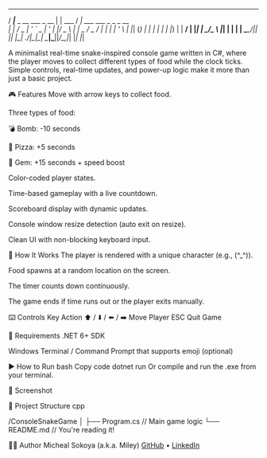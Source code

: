    ____                      _         ____                       
  / ___|___  _ __ ___  _ __ | | ___   / ___| ___  ___ _   _ _ __  
 | |   / _ \| '_ ` _ \| '_ \| |/ _ \ | |  _ / _ \/ __| | | | '_ \ 
 | |__| (_) | | | | | | |_) | |  __/ | |_| |  __/\__ \ |_| | | | |
  \____\___/|_| |_| |_| .__/|_|\___|  \____|\___||___/\__,_|_| |_|
                      |_|                                        

A minimalist real-time snake-inspired console game written in C#, where the player moves to collect different types of food while the clock ticks. Simple controls, real-time updates, and power-up logic make it more than just a basic project.

🎮 Features
Move with arrow keys to collect food.

Three types of food:

💣 Bomb: -10 seconds

🍕 Pizza: +5 seconds

💎 Gem: +15 seconds + speed boost

Color-coded player states.

Time-based gameplay with a live countdown.

Scoreboard display with dynamic updates.

Console window resize detection (auto exit on resize).

Clean UI with non-blocking keyboard input.

🧠 How It Works
The player is rendered with a unique character (e.g., (^_^)).

Food spawns at a random location on the screen.

The timer counts down continuously.

The game ends if time runs out or the player exits manually.

⌨️ Controls
Key	Action
⬆️ / ⬇️ / ⬅️ / ➡️	Move Player
ESC	Quit Game

🧪 Requirements
.NET 6+ SDK

Windows Terminal / Command Prompt that supports emoji (optional)

▶️ How to Run
bash
Copy code
dotnet run
Or compile and run the .exe from your terminal.

📸 Screenshot

📁 Project Structure
cpp

/ConsoleSnakeGame
│
├── Program.cs       // Main game logic
└── README.md        // You're reading it!

🧑‍💻 Author
Micheal Sokoya (a.k.a. Miley)
[GitHub](https://github.com/MileyDev) • [LinkedIn](https://linkedin.com/in/micheal-sokoya-0a8461361)